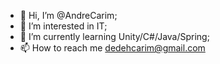 - 👋 Hi, I’m @AndreCarim;
- 👀 I’m interested in IT;
- 🌱 I’m currently learning Unity/C#/Java/Spring;
- 📫 How to reach me dedehcarim@gmail.com
